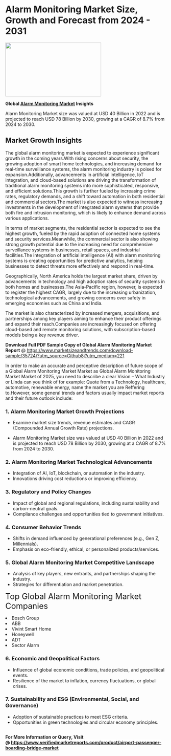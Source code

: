 <H1>Alarm Monitoring Market Size, Growth and Forecast from 2024 - 2031</H1><img class="aligncenter size-medium wp-image-584254" src="https://thirdeyenews.in/wp-content/uploads/2024/09/Global-Market-Research-300x168.jpeg" alt="" width="300" height="168" /><p><strong>Global&nbsp;<a href="https://www.marketsizeandtrends.com/download-sample/35724/?utm_source=Github8j?utm_medium=221">Alarm Monitoring Market</a> Insights</strong></p><p>Alarm Monitoring Market size was valued at USD 40 Billion in 2022 and is projected to reach USD 78 Billion by 2030, growing at a CAGR of 8.7% from 2024 to 2030.</p><p><h2>Market Growth Insights</h2> <p>The global alarm monitoring market is expected to experience significant growth in the coming years.With rising concerns about security, the growing adoption of smart home technologies, and increasing demand for real-time surveillance systems, the alarm monitoring industry is poised for expansion.Additionally, advancements in artificial intelligence, IoT integration, and cloud-based solutions are driving the transformation of traditional alarm monitoring systems into more sophisticated, responsive, and efficient solutions.This growth is further fueled by increasing crime rates, regulatory demands, and a shift toward automation in both residential and commercial sectors.The market is also expected to witness increasing investments in the development of integrated alarm systems that provide both fire and intrusion monitoring, which is likely to enhance demand across various applications.</p> <p>In terms of market segments, the residential sector is expected to see the highest growth, fueled by the rapid adoption of connected home systems and security services.Meanwhile, the commercial sector is also showing strong growth potential due to the increasing need for comprehensive surveillance systems in businesses, retail spaces, and industrial facilities.The integration of artificial intelligence (AI) with alarm monitoring systems is creating opportunities for predictive analytics, helping businesses to detect threats more effectively and respond in real-time.</p> <p>Geographically, North America holds the largest market share, driven by advancements in technology and high adoption rates of security systems in both homes and businesses.The Asia-Pacific region, however, is expected to register the highest CAGR, largely due to the increasing urbanization, technological advancements, and growing concerns over safety in emerging economies such as China and India.</p> <p>The market is also characterized by increased mergers, acquisitions, and partnerships among key players aiming to enhance their product offerings and expand their reach.Companies are increasingly focused on offering cloud-based and remote monitoring solutions, with subscription-based models being a key revenue driver.</p> <p><span class=""><strong>Download Full PDF Sample Copy of Global Alarm Monitoring Market Report</strong> @ <a href="https://www.marketsizeandtrends.com/download-sample/35724/?utm_source=Github8j?utm_medium=221" target="_blank">https://www.marketsizeandtrends.com/download-sample/35724/?utm_source=Github8j?utm_medium=221</a></span></p><p>In order to make an accurate and perceptive description of future scope of a Global&nbsp;Alarm Monitoring Market Market as Global&nbsp;Alarm Monitoring Market Market of 2025, you need to describe a clear Vision &ndash; What Industry or Linda can you think of for example: Quote from a Technology, healthcare, automotive, renewable energy, name the market you are Reffering to.However, some general trends and factors usually impact market reports and their future outlook include:</p><h3>1.&nbsp;<strong>Alarm Monitoring Market Growth Projections</strong></h3><ul><li>Examine market size trends, revenue estimates and CAGR (Compounded Annual Growth Rate) projections.</li><li><p>Alarm Monitoring Market size was valued at USD 40 Billion in 2022 and is projected to reach USD 78 Billion by 2030, growing at a CAGR of 8.7% from 2024 to 2030.</p></li></ul><h3>2.&nbsp;<strong>Alarm Monitoring Market Technological Advancements</strong></h3><ul><li>Integration of AI, IoT, blockchain, or automation in the industry.</li><li>Innovations driving cost reductions or improving efficiency.</li></ul><h3>3.&nbsp;<strong>Regulatory and Policy Changes</strong></h3><ul><li>Impact of global and regional regulations, including sustainability and carbon-neutral goals.</li><li>Compliance challenges and opportunities tied to government initiatives.</li></ul><h3>4.&nbsp;<strong>Consumer Behavior Trends</strong></h3><ul><li>Shifts in demand influenced by generational preferences (e.g., Gen Z, Millennials).</li><li>Emphasis on eco-friendly, ethical, or personalized products/services.</li></ul><h3>5.&nbsp;<strong>Global Alarm Monitoring Market Competitive Landscape</strong></h3><ul><li>Analysis of key players, new entrants, and partnerships shaping the industry.</li><li>Strategies for differentiation and market penetration.</li></ul><p data-pm-slice="1 1 []"><span style="color: inherit; font-family: inherit; font-size: 25px;">Top Global Alarm Monitoring Market Companies</span></p><div class="" data-test-id=""><p><li>Bosch Group</li><li> ABB</li><li> Vivint Smart Home</li><li> Honeywell</li><li> ADT</li><li> Sector Alarm</li></p></div><h3>6.&nbsp;<strong>Economic and Geopolitical Factors</strong></h3><ul><li>Influence of global economic conditions, trade policies, and geopolitical events.</li><li>Resilience of the market to inflation, currency fluctuations, or global crises.</li></ul><h3>7.&nbsp;<strong>Sustainability and ESG (Environmental, Social, and Governance)</strong></h3><ul><li>Adoption of sustainable practices to meet ESG criteria.</li><li>Opportunities in green technologies and circular economy principles.</li></ul><h2><strong style="font-size: 14px;">For More Information or Query, Visit @&nbsp;</strong><a style="background-color: #ffffff; font-size: 14px;" href="https://www.marketsizeandtrends.com/report/alarm-monitoring-market/" target="_blank">https://www.verifiedmarketreports.com/product/airport-passenger-boarding-bridge-market</a></h2>